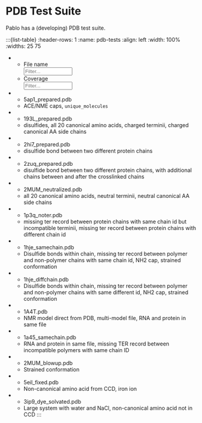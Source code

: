# PDB Test Suite

Pablo has a (developing) PDB test suite.

:::{list-table}
:header-rows: 1
:name: pdb-tests
:align: left
:width: 100%
:widths: 25 75

*   - File name <input type="text" id="pdb-filter-0" onkeyup="filterTable(0)" placeholder="Filter..." style="display: block; width: 8rem">
    - Coverage <input type="text" id="pdb-filter-1" onkeyup="filterTable(1)" placeholder="Filter..." style="display: block; width: 8rem">
*   - 5ap1_prepared.pdb
    - ACE/NME caps, `unique_molecules`
*   - 193L_prepared.pdb
    - disulfides, all 20 canonical amino acids, charged terminii, charged canonical AA side chains
*   - 2hi7_prepared.pdb
    - disulfide bond between two different protein chains
*   - 2zuq_prepared.pdb
    - disulfide bond between two different protein chains, with additional chains between and after the crosslinked chains
*   - 2MUM_neutralized.pdb
    - all 20 canonical amino acids, neutral terminii, neutral canonical AA side chains
*   - 1p3q_noter.pdb
    - missing ter record between protein chains with same chain id but incompatible terminii, missing ter record between protein chains with different chain id
*   - 1hje_samechain.pdb
    - Disulfide bonds within chain, missing ter record between polymer and non-polymer chains with same chain id, NH2 cap, strained conformation
*   - 1hje_diffchain.pdb
    - Disulfide bonds within chain, missing ter record between polymer and non-polymer chains with same different id, NH2 cap, strained conformation
*   - 1A4T.pdb
    - NMR model direct from PDB, multi-model file, RNA and protein in same file
*   - 1a45_samechain.pdb
    - RNA and protein in same file, missing TER record between incompatible polymers with same chain ID
*   - 2MUM_blowup.pdb
    - Strained conformation
*   - 5eil_fixed.pdb
    - Non-canonical amino acid from CCD, iron ion
*   - 3ip9_dye_solvated.pdb
    - Large system with water and NaCl, non-canonical amino acid not in CCD
:::

<script>
  function filterTable(column) {
    var input, filter, table, tr, td, i, txtValue;
    input = document.getElementById(`pdb-filter-${column}`);
    filter = input.value.toUpperCase();
    table = document.getElementById("pdb-tests");
    tr = table.getElementsByTagName("tr");
    for (i = 0; i < tr.length; i++) {
      td = tr[i].getElementsByTagName("td")[column];
      if (td) {
        txtValue = td.textContent || td.innerText;
        console.log(column, txtValue)
        if (txtValue.toUpperCase().indexOf(filter) > -1) {
          tr[i].style.display = "";
        } else {
          tr[i].style.display = "none";
        }
      }
    }
  }
</script>
